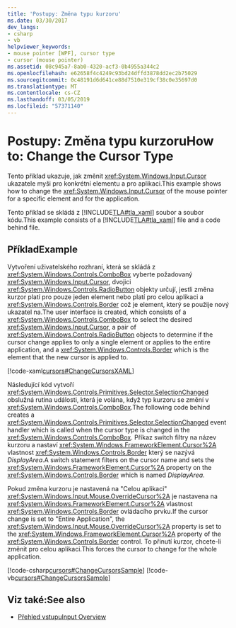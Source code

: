 ```yaml
---
title: 'Postupy: Změna typu kurzoru'
ms.date: 03/30/2017
dev_langs:
- csharp
- vb
helpviewer_keywords:
- mouse pointer [WPF], cursor type
- cursor (mouse pointer)
ms.assetid: 08c945a7-8ab0-4320-acf3-0b4955a344c2
ms.openlocfilehash: e62658f4c4249c93bd24dffd3878dd2ec2b75029
ms.sourcegitcommit: 0c48191d6d641ce88d7510e319cf38c0e35697d0
ms.translationtype: MT
ms.contentlocale: cs-CZ
ms.lasthandoff: 03/05/2019
ms.locfileid: "57371140"
---
```

# <a name="how-to-change-the-cursor-type"></a><span data-ttu-id="57af6-102">Postupy: Změna typu kurzoru</span><span class="sxs-lookup"><span data-stu-id="57af6-102">How to: Change the Cursor Type</span></span>
<span data-ttu-id="57af6-103">Tento příklad ukazuje, jak změnit <xref:System.Windows.Input.Cursor> ukazatele myši pro konkrétní elementu a pro aplikaci.</span><span class="sxs-lookup"><span data-stu-id="57af6-103">This example shows how to change the <xref:System.Windows.Input.Cursor> of the mouse pointer for a specific element and for the application.</span></span>  
  
 <span data-ttu-id="57af6-104">Tento příklad se skládá z [!INCLUDE[TLA#tla_xaml](../../../../includes/tlasharptla-xaml-md.md)] soubor a soubor kódu.</span><span class="sxs-lookup"><span data-stu-id="57af6-104">This example consists of a [!INCLUDE[TLA#tla_xaml](../../../../includes/tlasharptla-xaml-md.md)] file and a code behind file.</span></span>  
  
## <a name="example"></a><span data-ttu-id="57af6-105">Příklad</span><span class="sxs-lookup"><span data-stu-id="57af6-105">Example</span></span>  
 <span data-ttu-id="57af6-106">Vytvoření uživatelského rozhraní, která se skládá z <xref:System.Windows.Controls.ComboBox> vyberte požadovaný <xref:System.Windows.Input.Cursor>, dvojici <xref:System.Windows.Controls.RadioButton> objekty určují, jestli změna kurzor platí pro pouze jeden element nebo platí pro celou aplikaci a <xref:System.Windows.Controls.Border> což je element, který se použije nový ukazatel na.</span><span class="sxs-lookup"><span data-stu-id="57af6-106">The user interface is created, which consists of a <xref:System.Windows.Controls.ComboBox> to select the desired <xref:System.Windows.Input.Cursor>, a pair of <xref:System.Windows.Controls.RadioButton> objects to determine if the cursor change applies to only a single element or applies to the entire application, and a <xref:System.Windows.Controls.Border> which is the element that the new cursor is applied to.</span></span>  
  
 [!code-xaml[cursors#ChangeCursorsXAML](~/samples/snippets/csharp/VS_Snippets_Wpf/cursors/CSharp/Window1.xaml#changecursorsxaml)]  
  
 <span data-ttu-id="57af6-107">Následující kód vytvoří <xref:System.Windows.Controls.Primitives.Selector.SelectionChanged> obslužná rutina události, která je volána, když typ kurzoru se změní v <xref:System.Windows.Controls.ComboBox>.</span><span class="sxs-lookup"><span data-stu-id="57af6-107">The following code behind creates a <xref:System.Windows.Controls.Primitives.Selector.SelectionChanged> event handler which is called when the cursor type is changed in the <xref:System.Windows.Controls.ComboBox>.</span></span>  <span data-ttu-id="57af6-108">Příkaz switch filtry na název kurzoru a nastaví <xref:System.Windows.FrameworkElement.Cursor%2A> vlastnost <xref:System.Windows.Controls.Border> který se nazývá *DisplayArea*.</span><span class="sxs-lookup"><span data-stu-id="57af6-108">A switch statement filters on the cursor name and sets the <xref:System.Windows.FrameworkElement.Cursor%2A> property on the <xref:System.Windows.Controls.Border> which is named *DisplayArea*.</span></span>  
  
 <span data-ttu-id="57af6-109">Pokud změna kurzoru je nastavená na "Celou aplikaci" <xref:System.Windows.Input.Mouse.OverrideCursor%2A> je nastavena na <xref:System.Windows.FrameworkElement.Cursor%2A> vlastnost <xref:System.Windows.Controls.Border> ovládacího prvku.</span><span class="sxs-lookup"><span data-stu-id="57af6-109">If the cursor change is set to "Entire Application", the <xref:System.Windows.Input.Mouse.OverrideCursor%2A> property is set to the <xref:System.Windows.FrameworkElement.Cursor%2A> property of the <xref:System.Windows.Controls.Border> control.</span></span>  <span data-ttu-id="57af6-110">To přinutí kurzor, chcete-li změnit pro celou aplikaci.</span><span class="sxs-lookup"><span data-stu-id="57af6-110">This forces the cursor to change for the whole application.</span></span>  
  
 [!code-csharp[cursors#ChangeCursorsSample](~/samples/snippets/csharp/VS_Snippets_Wpf/cursors/CSharp/Window1.xaml.cs#changecursorssample)]
 [!code-vb[cursors#ChangeCursorsSample](~/samples/snippets/visualbasic/VS_Snippets_Wpf/cursors/VisualBasic/Window1.xaml.vb#changecursorssample)]  
  
## <a name="see-also"></a><span data-ttu-id="57af6-111">Viz také:</span><span class="sxs-lookup"><span data-stu-id="57af6-111">See also</span></span>
- [<span data-ttu-id="57af6-112">Přehled vstupu</span><span class="sxs-lookup"><span data-stu-id="57af6-112">Input Overview</span></span>](input-overview.md)
